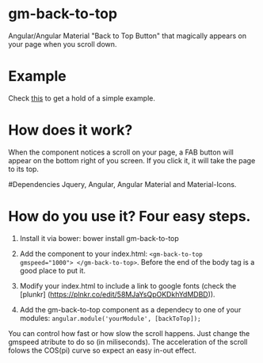 # gm-back-to-top
Angular/Angular Material "Back to Top Button" that magically appears on your page when you scroll down.

# Example
Check [this](https://plnkr.co/edit/58MJaYsQpOKDkhYdMDBD) to get a hold of a simple example.

# How does it work?
When the component notices a scroll on your page, a FAB button will appear on the bottom right of you screen. If you click it, it will take the page
to its top.

#Dependencies
Jquery, Angular, Angular Material and Material-Icons.

# How do you use it? Four easy steps.
1. Install it via bower: bower install gm-back-to-top

2. Add the component to your index.html: ```<gm-back-to-top gmspeed="1000"> </gm-back-to-top>```. Before the end of the body tag is a good place to put it.

3. Modify your index.html to include a link to google fonts (check the [plunkr] (https://plnkr.co/edit/58MJaYsQpOKDkhYdMDBD)). 

4. Add the gm-back-to-top component as a dependecy to one of your modules: ```angular.module('yourModule', [backToTop]);```

You can control how fast or how slow the scroll happens. Just change the gmspeed atribute to do so (in miliseconds). The acceleration of the scroll folows the COS(pi) curve so expect an easy in-out effect. 
